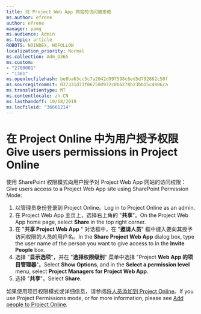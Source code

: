 ```yaml
---
title: 对 Project Web App 网站的访问被拒绝
ms.author: efrene
author: efrene
manager: pamg
ms.audience: Admin
ms.topic: article
ROBOTS: NOINDEX, NOFOLLOW
localization_priority: Normal
ms.collection: Adm_O365
ms.custom:
- "2700001"
- "1381"
ms.openlocfilehash: be8ba63cc5c7a2042d997598c6ed5d792862c58f
ms.sourcegitcommit: 037331d71f06750d972c0b6278b23bb15c4806ca
ms.translationtype: MT
ms.contentlocale: zh-CN
ms.lasthandoff: 10/18/2019
ms.locfileid: "36661214"
---
```

# <a name="give-users-permissions-in-project-online"></a><span data-ttu-id="7fd3b-102">在 Project Online 中为用户授予权限</span><span class="sxs-lookup"><span data-stu-id="7fd3b-102">Give users permissions in Project Online</span></span>

<span data-ttu-id="7fd3b-103">使用 SharePoint 权限模式向用户授予对 Project Web App 网站的访问权限：</span><span class="sxs-lookup"><span data-stu-id="7fd3b-103">Give users access to a Project Web App site using SharePoint Permission Mode:</span></span>

1. <span data-ttu-id="7fd3b-104">以管理员身份登录到 Project Online。</span><span class="sxs-lookup"><span data-stu-id="7fd3b-104">Log in to Project Online as an admin.</span></span>
2. <span data-ttu-id="7fd3b-105">在 Project Web App 主页上，选择右上角的 "**共享**"。</span><span class="sxs-lookup"><span data-stu-id="7fd3b-105">On the Project Web App home page, select **Share** in the top right corner.</span></span>
3. <span data-ttu-id="7fd3b-106">在 "**共享 Project Web App** " 对话框中，在 "**邀请人员**" 框中键入要向其授予访问权限的人员的用户名。</span><span class="sxs-lookup"><span data-stu-id="7fd3b-106">In the **Share Project Web App** dialog box, type the user name of the person you want to give access to in the **Invite People** box.</span></span>
4. <span data-ttu-id="7fd3b-107">选择 "**显示选项**"，并在 "**选择权限级别**" 菜单中选择 "Project **Web App 的项目管理器**"。</span><span class="sxs-lookup"><span data-stu-id="7fd3b-107">Select **Show Options**, and in the **Select a permission level** menu, select **Project Managers for Project Web App**.</span></span>
5. <span data-ttu-id="7fd3b-108">选择 "**共享**"。</span><span class="sxs-lookup"><span data-stu-id="7fd3b-108">Select **Share**.</span></span>

<span data-ttu-id="7fd3b-109">如果使用项目权限模式或详细信息，请参阅[将人员添加到 Project Online](https://docs.microsoft.com/projectonline/step-2-add-people-to-project-online)。</span><span class="sxs-lookup"><span data-stu-id="7fd3b-109">If you use Project Permissions mode, or for more information, please see [Add people to Project Online](https://docs.microsoft.com/projectonline/step-2-add-people-to-project-online).</span></span>
